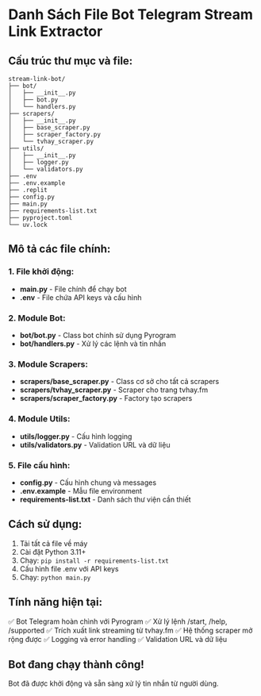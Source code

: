 # Danh Sách File Bot Telegram Stream Link Extractor

## Cấu trúc thư mục và file:

```
stream-link-bot/
├── bot/
│   ├── __init__.py
│   ├── bot.py
│   └── handlers.py
├── scrapers/
│   ├── __init__.py
│   ├── base_scraper.py
│   ├── scraper_factory.py
│   └── tvhay_scraper.py
├── utils/
│   ├── __init__.py
│   ├── logger.py
│   └── validators.py
├── .env
├── .env.example
├── .replit
├── config.py
├── main.py
├── requirements-list.txt
├── pyproject.toml
└── uv.lock
```

## Mô tả các file chính:

### 1. File khởi động:
- **main.py** - File chính để chạy bot
- **.env** - File chứa API keys và cấu hình

### 2. Module Bot:
- **bot/bot.py** - Class bot chính sử dụng Pyrogram
- **bot/handlers.py** - Xử lý các lệnh và tin nhắn

### 3. Module Scrapers:
- **scrapers/base_scraper.py** - Class cơ sở cho tất cả scrapers
- **scrapers/tvhay_scraper.py** - Scraper cho trang tvhay.fm
- **scrapers/scraper_factory.py** - Factory tạo scrapers

### 4. Module Utils:
- **utils/logger.py** - Cấu hình logging
- **utils/validators.py** - Validation URL và dữ liệu

### 5. File cấu hình:
- **config.py** - Cấu hình chung và messages
- **.env.example** - Mẫu file environment
- **requirements-list.txt** - Danh sách thư viện cần thiết

## Cách sử dụng:

1. Tải tất cả file về máy
2. Cài đặt Python 3.11+
3. Chạy: `pip install -r requirements-list.txt`
4. Cấu hình file .env với API keys
5. Chạy: `python main.py`

## Tính năng hiện tại:

✅ Bot Telegram hoàn chình với Pyrogram
✅ Xử lý lệnh /start, /help, /supported
✅ Trích xuất link streaming từ tvhay.fm
✅ Hệ thống scraper mở rộng được
✅ Logging và error handling
✅ Validation URL và dữ liệu

## Bot đang chạy thành công!
Bot đã được khởi động và sẵn sàng xử lý tin nhắn từ người dùng.
